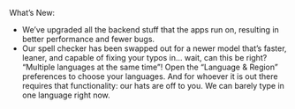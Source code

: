 What’s New:

   * We’ve upgraded all the backend stuff that the apps run on, resulting in better performance and fewer bugs.
   * Our spell checker has been swapped out for a newer model that’s faster, leaner, and capable of fixing your typos in… wait, can this be right? “Multiple languages at the same time”! Open the “Language & Region” preferences to choose your languages. And for whoever it is out there requires that functionality: our hats are off to you. We can barely type in one language right now. 
